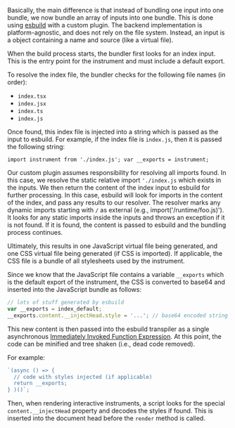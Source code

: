 Basically, the main difference is that instead of bundling one input into one bundle, we now bundle an array of inputs into one bundle. This is done using [esbuild](https://esbuild.github.io/) with a custom plugin. The backend implementation is platform-agnostic, and does not rely on the file system. Instead,
an input is a object containing a name and source (like a virtual file).

When the build process starts, the bundler first looks for an index input. This is the entry point for the instrument and must include a default export.

To resolve the index file, the bundler checks for the following file names (in order):

- `index.tsx`
- `index.jsx`
- `index.ts`
- `index.js`

Once found, this index file is injected into a string which is passed as the input to esbuild. For example, if the index file is `index.js`, then it is passed the following string:

`import instrument from './index.js'; var __exports = instrument;`

Our custom plugin assumes responsibility for resolving all imports found. In this case, we resolve the static relative import `'./index.js` which exists in the inputs. We then return the content of the index input to esbuild for further processing. In this case, esbuild will look for imports in the content of the index, and pass any results to our resolver. The resolver marks any dynamic imports starting with `/` as external (e.g., import('/runtime/foo.js)'). It looks for any static imports inside the inputs and throws an exception if it is not found. If it is found, the content is passed to esbuild and the bundling process continues.

Ultimately, this results in one JavaScript virtual file being generated, and one CSS virtual file being generated (if CSS is imported). If applicable, the CSS file is a bundle of all stylesheets used by the instrument.

Since we know that the JavaScript file contains a variable `__exports` which is the default export of the instrument, the CSS is converted to base64 and inserted into the JavaScript bundle as follows:

```js
// lots of stuff generated by esbuild
var __exports = index_default;
__exports.content.__injectHead.style = '...'; // base64 encoded string
```

This new content is then passed into the esbuild transpiler as a single asynchronous [Immediately Invoked Function Expression](https://developer.mozilla.org/en-US/docs/Glossary/IIFE). At this point, the code can be minified and tree shaken (i.e., dead code removed).

For example:

```js
`(async () => {
  // code with styles injected (if applicable)
  return __exports;
} )()`;
```

Then, when rendering interactive instruments, a script looks for the special `content.__injectHead` property and decodes the styles if found. This is inserted into the document head before the `render` method is called.
